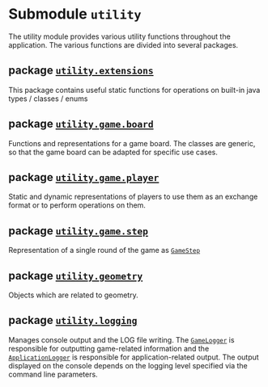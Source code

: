 # Submodule `utility`

The utility module provides various utility functions throughout the application. The various functions are divided into several packages.

## package [`utility.extensions`](src/main/java/utility/extensions)

This package contains useful static functions for operations on built-in java types / classes / enums

## package [`utility.game.board`](src/main/java/utility/game/board)

Functions and representations for a game board. The classes are generic, so that the game board can be adapted for specific use cases.

## package [`utility.game.player`](src/main/java/utility/game/player)

Static and dynamic representations of players to use them as an exchange format or to perform operations on them.

## package [`utility.game.step`](src/main/java/utility/game/step)

Representation of a single round of the game as [`GameStep`](src/main/java/utility/game/step/GameStep.java)

## package [`utility.geometry`](src/main/java/utility/geometry)

Objects which are related to geometry.

## package [`utility.logging`](src/main/java/utility/logging)

Manages console output and the LOG file writing. The [`GameLogger`](src/main/java/utility/logging/GameLogger.java) is responsible for outputting game-related information and the [`ApplicationLogger`](src/main/java/utility/logging/ApplicationLogger.java) is responsible for application-related output. The output displayed on the console depends on the logging level specified via the command line parameters.
